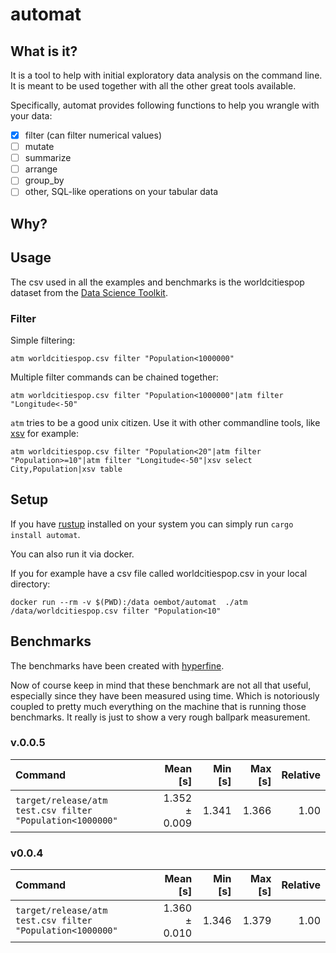 # automat

## What is it?

It is a tool to help with initial exploratory data analysis on the command line. It is meant to be used together with all the other great tools available.

Specifically, automat provides following functions to help you wrangle with your data:

- [x] filter (can filter numerical values)
- [ ] mutate
- [ ] summarize
- [ ] arrange
- [ ] group_by
- [ ] other, SQL-like operations on your tabular data

## Why?

## Usage

The csv used in all the examples and benchmarks is the worldcitiespop dataset from the [Data Science Toolkit](https://github.com/petewarden/dstkdata).

### Filter

Simple filtering:

`atm worldcitiespop.csv filter "Population<1000000"`

Multiple filter commands can be chained together:

`atm worldcitiespop.csv filter "Population<1000000"|atm filter "Longitude<-50"`

`atm` tries to be a good unix citizen. Use it with other commandline tools, like [xsv](https://github.com/BurntSushi/xsv) for example:

`atm worldcitiespop.csv filter "Population<20"|atm filter "Population>=10"|atm filter "Longitude<-50"|xsv select City,Population|xsv table`

## Setup

If you have [rustup](https://rustup.rs) installed on your system you can simply run `cargo install automat`.

You can also run it via docker.

If you for example have a csv file called worldcitiespop.csv in your local directory:

`docker run --rm -v $(PWD):/data oembot/automat  ./atm /data/worldcitiespop.csv filter "Population<10"`

## Benchmarks

The benchmarks have been created with [hyperfine](https://github.com/sharkdp/hyperfine).

Now of course keep in mind that these benchmark are not all that useful, especially since they have been measured using time. Which is notoriously coupled to pretty much everything on the machine that is running those benchmarks. It really is just to show a very rough ballpark measurement.

### v.0.0.5

| Command | Mean [s] | Min [s] | Max [s] | Relative |
|:---|---:|---:|---:|---:|
| `target/release/atm test.csv filter "Population<1000000"` | 1.352 ± 0.009 | 1.341 | 1.366 | 1.00 |

### v0.0.4

| Command                                                   |      Mean [s] | Min [s] | Max [s] | Relative |
| :-------------------------------------------------------- | ------------: | ------: | ------: | -------: |
| `target/release/atm test.csv filter "Population<1000000"` | 1.360 ± 0.010 |   1.346 |   1.379 |     1.00 |
